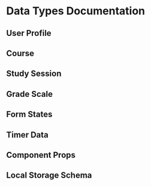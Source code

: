 # Data Types Documentation

## User Profile

## Course

## Study Session

## Grade Scale

## Form States

## Timer Data

## Component Props

## Local Storage Schema 
